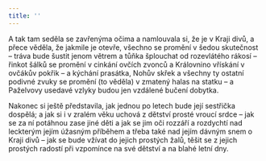 ```yaml
---
title: ''
---
```


A tak tam seděla se zavřenýma očima a namlouvala si, že je v Kraji divů, a přece věděla, že jakmile je otevře, všechno se promění v šedou skutečnost – tráva bude šustit jenom větrem a tůňka šplouchat od rozevlátého rákosí – řinkot šálků se promění v cinkání ovčích zvonců a Královnino vřískání v ovčákův pokřik – a kýchání prasátka, Nohův skřek a všechny ty ostatní podivné zvuky se promění (to věděla) v zmatený halas na statku – a Paželvovy usedavé vzlyky budou jen vzdálené bučení dobytka.

Nakonec si ještě představila, jak jednou po letech bude její sestřička dospělá; a jak si i v zralém věku uchová z dětství prosté vroucí srdce – jak se za ní potáhnou zase jiné děti a jak se jim oči rozzáří a rozdychtí nad leckterým jejím úžasným příběhem a třeba také nad jejím dávným snem o Kraji divů – jak se bude vžívat do jejich prostých žalů, těšit se z jejich prostých radostí při vzpomínce na své dětství a na blahé letní dny.
